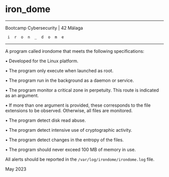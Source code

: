# iron_dome

_____________________________________
 Bootcamp Cybersecurity | 42 Málaga
 
     i  r  o  n  _  d  o  m  e
_____________________________________


A program called irondome that meets the following specifications:

• Developed for the Linux platform.

• The program only execute when launched as root.

• The program run in the background as a daemon or service.

• The program monitor a critical zone in perpetuity. This route is indicated as an argument.

• If more than one argument is provided, these corresponds to the file extensions to be observed. Otherwise, all files are monitored.

• The program detect disk read abuse.

• The program detect intensive use of cryptographic activity.

• The program detect changes in the entropy of the files.

• The program should never exceed 100 MB of memory in use.

All alerts should be reported in the `/var/log/irondome/irondome.log` file.



May 2023